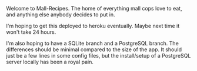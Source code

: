 Welcome to Mall-Recipes.  The home of everything mall cops love to eat, and anything else anybody decides to put in.

I'm hoping to get this deployed to heroku eventually.  Maybe next time it won't take 24 hours.

I'm also hoping to have a SQLite branch and a PostgreSQL branch.  The differences should be minimal compared to the size of the app.  It should just be a few lines in some config files, but the install/setup of a PostgreSQL server locally has been a royal pain.
